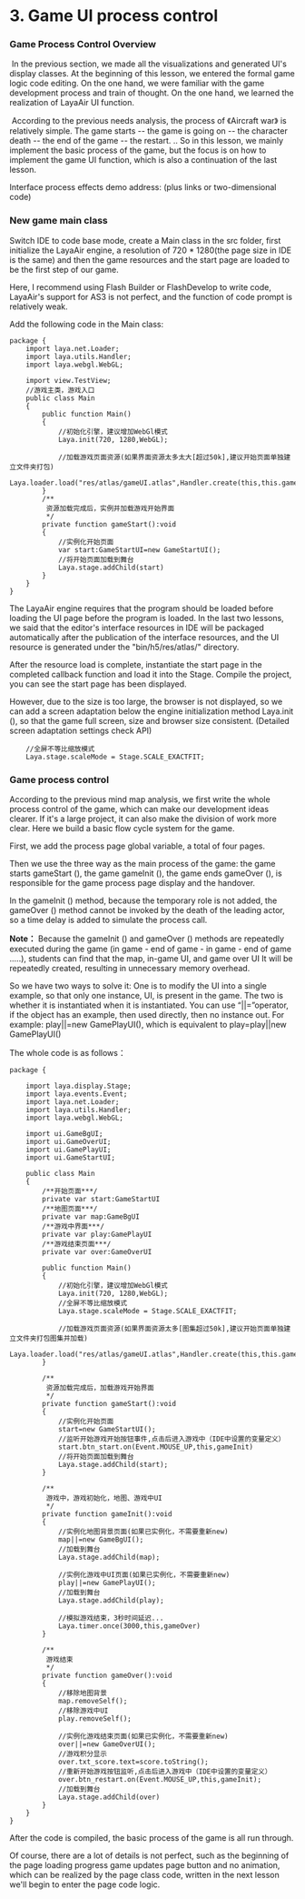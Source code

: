 # 3. Game UI process control

### Game Process Control Overview

​	In the previous section, we made all the visualizations and generated UI's display classes. At the beginning of this lesson, we entered the formal game logic code editing. On the one hand, we were familiar with the game development process and train of thought. On the one hand, we learned the realization of LayaAir UI function.

​       According to the previous needs analysis,  the process of  《Aircraft war》 is relatively simple. The game starts -- the game is going on -- the character death -- the end of the game -- the restart. .. So in this lesson, we mainly implement the basic process of the game, but the focus is on how to implement the game UI function, which is also a continuation of the last lesson.

Interface process effects demo address: (plus links or two-dimensional code)



### New game main class

Switch IDE to code base mode, create a Main class in the src folder, first initialize the LayaAir engine, a resolution of 720 * 1280(the page size in IDE is the same) and then the game resources and the start page are loaded to be the first step of our game.

Here, I recommend using Flash Builder or FlashDevelop to write code, LayaAir's support for AS3 is not perfect, and the function of code prompt is relatively weak.

Add the following code in the Main class:

```
package {
	import laya.net.Loader;
	import laya.utils.Handler;
	import laya.webgl.WebGL;
	
	import view.TestView;
	//游戏主类，游戏入口
	public class Main 
	{
		public function Main()
		{
			//初始化引擎，建议增加WebGl模式
			Laya.init(720, 1280,WebGL);

			//加载游戏页面资源(如果界面资源太多太大[超过50k],建议开始页面单独建立文件夹打包)
			Laya.loader.load("res/atlas/gameUI.atlas",Handler.create(this,this.gameStart))
		}
		/**
		 资源加载完成后，实例并加载游戏开始界面
		 */
		private function gameStart():void
		{
            //实例化开始页面
			var start:GameStartUI=new GameStartUI();
			//将开始页面加载到舞台
			Laya.stage.addChild(start)
		}
	}
}
```

The LayaAir engine requires that the program should be loaded before loading the UI page before the program is loaded. In the last two lessons, we said that the editor's interface resources in IDE will be packaged automatically after the publication of the interface resources, and the UI resource is generated under the "bin/h5/res/atlas/" directory.

 After the resource load is complete, instantiate the start page in the completed callback function and load it into the Stage. Compile the project, you can see the start page has been displayed.

However, due to the size is too large, the browser is not displayed, so we can add a screen adaptation below the engine initialization method Laya.init (), so that the game full screen, size and browser size consistent. (Detailed screen adaptation settings check API)

```
	//全屏不等比缩放模式
	Laya.stage.scaleMode = Stage.SCALE_EXACTFIT;
```



### Game process control

According to the previous mind map analysis, we first write the whole process control of the game, which can make our development ideas clearer. If it's a large project, it can also make the division of work more clear. Here we build a basic flow cycle system for the game.

First, we add the process page global variable, a total of four pages.

Then we use the three way as the main process of the game: the game starts gameStart (), the game gameInit (), the game ends gameOver (), is responsible for the game process page display and the handover.

In the gameInit () method, because the temporary role is not added, the gameOver () method cannot be invoked by the death of the leading actor, so a time delay is added to simulate the process call.

**Note：** Because the gameInit () and gameOver () methods are repeatedly executed during the game (in game - end of game - in game - end of game .....), students can find that the map, in-game UI, and game over UI It will be repeatedly created, resulting in unnecessary memory overhead.

So we have two ways to solve it:
One is to modify the UI into a single example, so that only one instance, UI, is present in the game.
The two is whether it is instantiated when it is instantiated. You can use “||=”operator, if the object has an example, then used directly, then no instance out.
For example: play||=new GamePlayUI(), which is equivalent to play=play||new GamePlayUI()

The whole code is as follows：

```
package {
	
	import laya.display.Stage;
	import laya.events.Event;
	import laya.net.Loader;
	import laya.utils.Handler;
	import laya.webgl.WebGL;
	
	import ui.GameBgUI;
	import ui.GameOverUI;
	import ui.GamePlayUI;
	import ui.GameStartUI;
	
	public class Main
	{
		/**开始页面***/
		private var start:GameStartUI
		/**地图页面***/
		private var map:GameBgUI
		/**游戏中界面***/
		private var play:GamePlayUI
		/**游戏结束页面***/
		private var over:GameOverUI
		
		public function Main()
		{
			//初始化引擎，建议增加WebGl模式
			Laya.init(720, 1280,WebGL);
			//全屏不等比缩放模式
			Laya.stage.scaleMode = Stage.SCALE_EXACTFIT;
			
			//加载游戏页面资源(如果界面资源太多[图集超过50k],建议开始页面单独建立文件夹打包图集并加载)
			Laya.loader.load("res/atlas/gameUI.atlas",Handler.create(this,this.gameStart))
		}
		
		/**
		 资源加载完成后，加载游戏开始界面
		 */
		private function gameStart():void
		{
			//实例化开始页面
			start=new GameStartUI();
			//监听开始游戏开始按钮事件,点击后进入游戏中（IDE中设置的变量定义）
			start.btn_start.on(Event.MOUSE_UP,this,gameInit)
			//将开始页面加载到舞台
			Laya.stage.addChild(start);
		}
		
		/**
		 游戏中，游戏初始化，地图、游戏中UI
		 */
		private function gameInit():void
		{
			//实例化地图背景页面(如果已实例化，不需要重新new)
			map||=new GameBgUI();
			//加载到舞台
			Laya.stage.addChild(map);
			
			//实例化游戏中UI页面(如果已实例化，不需要重新new)
			play||=new GamePlayUI();
			//加载到舞台
			Laya.stage.addChild(play);
			
			//模拟游戏结束，3秒时间延迟...
			Laya.timer.once(3000,this,gameOver)
		}
		
		/**
		 游戏结束
		 */
		private function gameOver():void
		{
			//移除地图背景
			map.removeSelf();
			//移除游戏中UI
			play.removeSelf();
			
			//实例化游戏结束页面(如果已实例化，不需要重新new)
			over||=new GameOverUI();
			//游戏积分显示
			over.txt_score.text=score.toString();
			//重新开始游戏按钮监听,点击后进入游戏中（IDE中设置的变量定义）
			over.btn_restart.on(Event.MOUSE_UP,this,gameInit);
			//加载到舞台
			Laya.stage.addChild(over)
		}
	}
}
```

After the code is compiled, the basic process of the game is all run through.

Of course, there are a lot of details is not perfect, such as the beginning of the page loading progress game updates page button and no animation, which can be realized by the page class code, written in the next lesson we'll begin to enter the page code logic.

